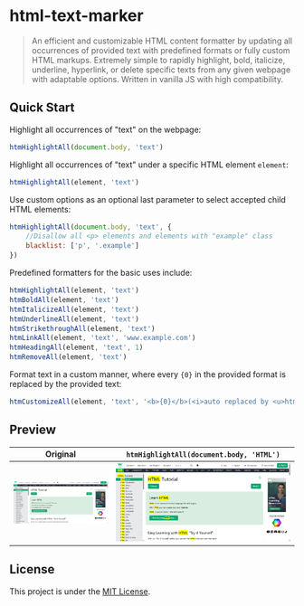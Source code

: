 # html-text-marker

> An efficient and customizable HTML content formatter by updating all occurrences of provided text with predefined formats or fully custom HTML markups. Extremely simple to rapidly highlight, bold, italicize, underline, hyperlink, or delete specific texts from any given webpage with adaptable options. Written in vanilla JS with high compatibility.

## Quick Start

Highlight all occurrences of "text" on the webpage:

```js
htmHighlightAll(document.body, 'text')
```

Highlight all occurrences of "text" under a specific HTML element `element`:

```js
htmHighlightAll(element, 'text')
```

Use custom options as an optional last parameter to select accepted child HTML elements:

```js
htmHighlightAll(document.body, 'text', {
    //Disallow all <p> elements and elements with "example" class
    blacklist: ['p', '.example']
})
```

Predefined formatters for the basic uses include:

```js
htmHighlightAll(element, 'text')
htmBoldAll(element, 'text')
htmItalicizeAll(element, 'text')
htmUnderlineAll(element, 'text')
htmStrikethroughAll(element, 'text')
htmLinkAll(element, 'text', 'www.example.com')
htmHeadingAll(element, 'text', 1)
htmRemoveAll(element, 'text')
```

Format text in a custom manner, where every `{0}` in the provided format is replaced by the provided text:

```js
htmCustomizeAll(element, 'text', '<b>{0}</b>(<i>auto replaced by <u>html-text-marker</u></i>)')
```

## Preview

| Original | `htmHighlightAll(document.body, 'HTML')` |
| :---: | :---: |
| ![Original Webpage](https://github.com/Fei-Sheng-Wu/html-text-marker/blob/master/screenshot-original.png) | ![Formatted Webpage](https://github.com/Fei-Sheng-Wu/html-text-marker/blob/master/screenshot-formatted.png) |

## License

This project is under the [MIT License](https://github.com/Fei-Sheng-Wu/html-text-marker/blob/master/LICENSE.txt).
